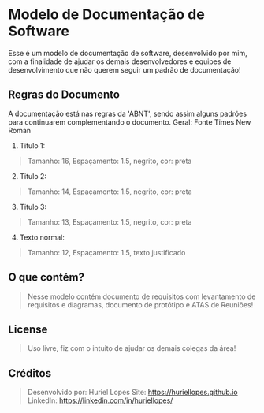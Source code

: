 # Modelo de Documentação de Software

Esse é um modelo de documentação de software, desenvolvido por mim, com a finalidade de ajudar os demais desenvolvedores e equipes de desenvolvimento que não querem seguir um padrão de documentação!

## Regras do Documento

A documentação está nas regras da 'ABNT', sendo assim alguns padrões para continuarem complementando o documento. Geral: Fonte Times New Roman

1. Titulo 1:

> Tamanho: 16, Espaçamento: 1.5, negrito, cor: preta

2. Titulo 2:

> Tamanho: 14, Espaçamento: 1.5, negrito, cor: preta

3. Titulo 3:

> Tamanho: 13, Espaçamento: 1.5, negrito, cor: preta

4. Texto normal:

> Tamanho: 12, Espaçamento: 1.5, texto justificado

## O que contém?

> Nesse modelo contém documento de requisitos com levantamento de requisitos e diagramas, documento de protótipo e ATAS de Reuniões!

## License

> Uso livre, fiz com o intuito de ajudar os demais colegas da área!

## Créditos

> Desenvolvido por: Huriel Lopes
> Site: https://huriellopes.github.io
> LinkedIn: https://linkedin.com/in/huriellopes/

